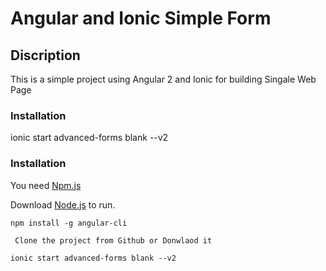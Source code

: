 # Angular and Ionic Simple Form 

## Discription 

This is a simple project using Angular 2 and Ionic for building Singale Web Page 

### Installation 

ionic start advanced-forms blank --v2


### Installation

You need  [Npm.js]( https://www.npmjs.com/) 

Download  [Node.js](https://nodejs.org/)  to run.


```
npm install -g angular-cli
```

```
 Clone the project from Github or Donwlaod it 
```

```
ionic start advanced-forms blank --v2
```

